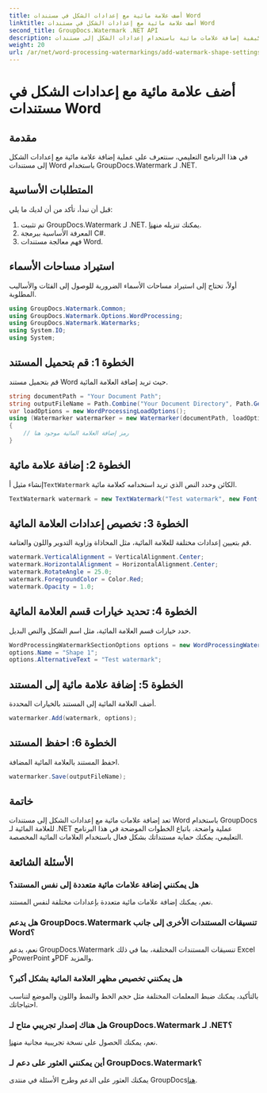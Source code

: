 ```yaml
---
title: أضف علامة مائية مع إعدادات الشكل في مستندات Word
linktitle: أضف علامة مائية مع إعدادات الشكل في مستندات Word
second_title: GroupDocs.Watermark .NET API
description: تعرف على كيفية إضافة علامات مائية باستخدام إعدادات الشكل إلى مستندات Word باستخدام GroupDocs لـ .NET. حماية المستندات الخاصة بك بشكل فعال.
weight: 20
url: /ar/net/word-processing-watermarkings/add-watermark-shape-settings-word-docs/
---
```


# أضف علامة مائية مع إعدادات الشكل في مستندات Word

## مقدمة
في هذا البرنامج التعليمي، سنتعرف على عملية إضافة علامة مائية مع إعدادات الشكل إلى مستندات Word باستخدام GroupDocs.Watermark لـ .NET.
## المتطلبات الأساسية
قبل أن نبدأ، تأكد من أن لديك ما يلي:
1.  تم تثبيت GroupDocs.Watermark لـ .NET. يمكنك تنزيله من[هنا](https://releases.groupdocs.com/Watermark/net/).
2. المعرفة الأساسية ببرمجة C#.
3. فهم معالجة مستندات Word.

## استيراد مساحات الأسماء
أولاً، تحتاج إلى استيراد مساحات الأسماء الضرورية للوصول إلى الفئات والأساليب المطلوبة.
```csharp
using GroupDocs.Watermark.Common;
using GroupDocs.Watermark.Options.WordProcessing;
using GroupDocs.Watermark.Watermarks;
using System.IO;
using System;
```
## الخطوة 1: قم بتحميل المستند
قم بتحميل مستند Word حيث تريد إضافة العلامة المائية.
```csharp
string documentPath = "Your Document Path";
string outputFileName = Path.Combine("Your Document Directory", Path.GetFileName(documentPath));
var loadOptions = new WordProcessingLoadOptions();
using (Watermarker watermarker = new Watermarker(documentPath, loadOptions))
{
    // رمز إضافة العلامة المائية موجود هنا
}
```
## الخطوة 2: إضافة علامة مائية
 إنشاء مثيل أ`TextWatermark` الكائن وحدد النص الذي تريد استخدامه كعلامة مائية.
```csharp
TextWatermark watermark = new TextWatermark("Test watermark", new Font("Arial", 19));
```
## الخطوة 3: تخصيص إعدادات العلامة المائية
قم بتعيين إعدادات مختلفة للعلامة المائية، مثل المحاذاة وزاوية التدوير واللون والعتامة.
```csharp
watermark.VerticalAlignment = VerticalAlignment.Center;
watermark.HorizontalAlignment = HorizontalAlignment.Center;
watermark.RotateAngle = 25.0;
watermark.ForegroundColor = Color.Red;
watermark.Opacity = 1.0;
```
## الخطوة 4: تحديد خيارات قسم العلامة المائية
حدد خيارات قسم العلامة المائية، مثل اسم الشكل والنص البديل.
```csharp
WordProcessingWatermarkSectionOptions options = new WordProcessingWatermarkSectionOptions();
options.Name = "Shape 1";
options.AlternativeText = "Test watermark";
```
## الخطوة 5: إضافة علامة مائية إلى المستند
أضف العلامة المائية إلى المستند بالخيارات المحددة.
```csharp
watermarker.Add(watermark, options);
```
## الخطوة 6: احفظ المستند
احفظ المستند بالعلامة المائية المضافة.
```csharp
watermarker.Save(outputFileName);
```

## خاتمة
تعد إضافة علامات مائية مع إعدادات الشكل إلى مستندات Word باستخدام GroupDocs للعلامة المائية لـ .NET عملية واضحة. باتباع الخطوات الموضحة في هذا البرنامج التعليمي، يمكنك حماية مستنداتك بشكل فعال باستخدام العلامات المائية المخصصة.
## الأسئلة الشائعة
### هل يمكنني إضافة علامات مائية متعددة إلى نفس المستند؟
نعم، يمكنك إضافة علامات مائية متعددة بإعدادات مختلفة لنفس المستند.
### هل يدعم GroupDocs.Watermark تنسيقات المستندات الأخرى إلى جانب Word؟
نعم، يدعم GroupDocs.Watermark تنسيقات المستندات المختلفة، بما في ذلك Excel وPowerPoint وPDF والمزيد.
### هل يمكنني تخصيص مظهر العلامة المائية بشكل أكبر؟
بالتأكيد، يمكنك ضبط المعلمات المختلفة مثل حجم الخط والنمط واللون والموضع لتناسب احتياجاتك.
### هل هناك إصدار تجريبي متاح لـ GroupDocs.Watermark لـ .NET؟
 نعم، يمكنك الحصول على نسخة تجريبية مجانية من[هنا](https://releases.groupdocs.com/).
### أين يمكنني العثور على دعم لـ GroupDocs.Watermark؟
 يمكنك العثور على الدعم وطرح الأسئلة في منتدى GroupDocs[هنا](https://forum.groupdocs.com/c/watermark/19).